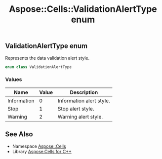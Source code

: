﻿---
title: Aspose::Cells::ValidationAlertType enum
linktitle: ValidationAlertType
second_title: Aspose.Cells for C++ API Reference
description: 'Aspose::Cells::ValidationAlertType enum. Represents the data validation alert style in C++.'
type: docs
weight: 26100
url: /cpp/aspose.cells/validationalerttype/
---
## ValidationAlertType enum


Represents the data validation alert style.

```cpp
enum class ValidationAlertType
```

### Values

| Name | Value | Description |
| --- | --- | --- |
| Information | 0 | Information alert style. |
| Stop | 1 | Stop alert style. |
| Warning | 2 | Warning alert style. |

## See Also

* Namespace [Aspose::Cells](../)
* Library [Aspose.Cells for C++](../../)
